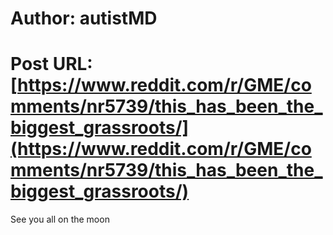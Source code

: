# Author: autistMD
# Post URL: [https://www.reddit.com/r/GME/comments/nr5739/this_has_been_the_biggest_grassroots/](https://www.reddit.com/r/GME/comments/nr5739/this_has_been_the_biggest_grassroots/)


See you all on the moon